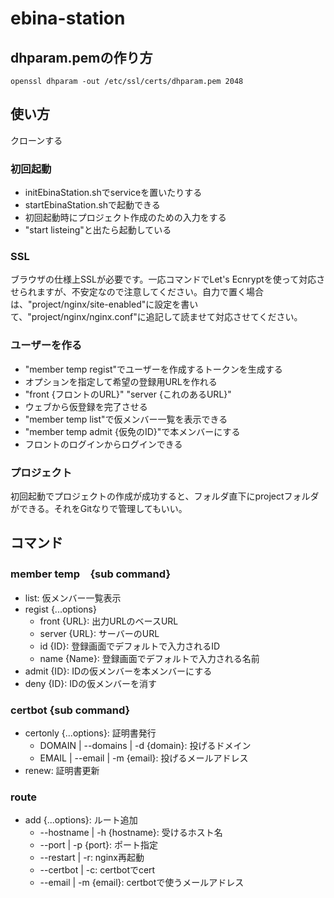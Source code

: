 # ebina-station

## dhparam.pemの作り方
` openssl dhparam -out /etc/ssl/certs/dhparam.pem 2048 `

## 使い方
クローンする

### 初回起動
- initEbinaStation.shでserviceを置いたりする
- startEbinaStation.shで起動できる
- 初回起動時にプロジェクト作成のための入力をする
- "start listeing"と出たら起動している

### SSL
ブラウザの仕様上SSLが必要です。一応コマンドでLet's Ecnryptを使って対応させられますが、不安定なので注意してください。自力で置く場合は、"project/nginx/site-enabled"に設定を書いて、"project/nginx/nginx.conf"に追記して読ませて対応させてください。

### ユーザーを作る
- "member temp regist"でユーザーを作成するトークンを生成する
- オプションを指定して希望の登録用URLを作れる
- "front {フロントのURL}" "server {これのあるURL}"
- ウェブから仮登録を完了させる
- "member temp list"で仮メンバー一覧を表示できる
- "member temp admit {仮免のID}"で本メンバーにする
- フロントのログインからログインできる

### プロジェクト
初回起動でプロジェクトの作成が成功すると、フォルダ直下にprojectフォルダができる。それをGitなりで管理してもいい。

## コマンド

### member temp　{sub command}
- list: 仮メンバー一覧表示
- regist {...options}
  - front {URL}: 出力URLのベースURL
  - server {URL}: サーバーのURL
  - id {ID}: 登録画面でデフォルトで入力されるID
  - name {Name}: 登録画面でデフォルトで入力される名前
- admit {ID}: IDの仮メンバーを本メンバーにする
- deny {ID}: IDの仮メンバーを消す

### certbot {sub command}
- certonly {...options}: 証明書発行
  - DOMAIN | --domains | -d {domain}: 投げるドメイン
  - EMAIL | --email | -m {email}: 投げるメールアドレス
- renew: 証明書更新

### route
- add {...options}: ルート追加
  - --hostname | -h {hostname}: 受けるホスト名
  - --port | -p {port}: ポート指定
  - --restart | -r: nginx再起動
  - --certbot | -c: certbotでcert
  - --email | -m {email}: certbotで使うメールアドレス
